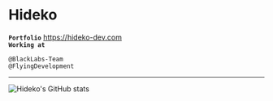 # Hideko

**` Portfolio `** https://hideko-dev.com<br/>
**` Working at `** <br/> 
```
@BlackLabs-Team
@FlyingDevelopment
```

----

![Hideko's GitHub stats](https://github-readme-stats.vercel.app/api?username=hideko-dev\&show_icons=true\&show=reviews,discussions_started,discussions_answered,prs_merged,prs_merged_percentage)
